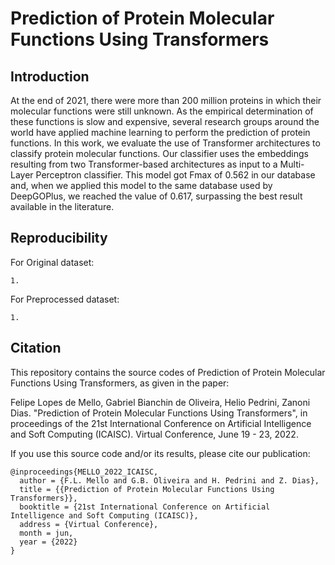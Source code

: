 # Prediction of Protein Molecular Functions Using Transformers

## Introduction
At the end of 2021, there were more than 200 million proteins in which their molecular functions were still unknown. As the empirical determination of these functions is slow and expensive, several research groups around the world have applied machine learning to perform the prediction of protein functions. In this work, we evaluate the use of Transformer architectures to classify protein molecular functions. Our classifier uses the embeddings resulting from two Transformer-based architectures as input to a Multi-Layer Perceptron classifier. This model got Fmax of 0.562 in our database and, when we applied this model to the same database used by DeepGOPlus, we reached the value of 0.617, surpassing the best result available in the literature.

## Reproducibility
For Original dataset:
```
1.
```

For Preprocessed dataset:
```
1.
```

## Citation
This repository contains the source codes of Prediction of Protein Molecular Functions Using Transformers, as given in the paper:

Felipe Lopes de Mello, Gabriel Bianchin de Oliveira, Helio Pedrini, Zanoni Dias. "Prediction of Protein Molecular Functions Using Transformers", in proceedings of the 21st International Conference on Artificial Intelligence and Soft Computing (ICAISC). Virtual Conference, June 19 - 23, 2022.

If you use this source code and/or its results, please cite our publication:
```
@inproceedings{MELLO_2022_ICAISC,
  author = {F.L. Mello and G.B. Oliveira and H. Pedrini and Z. Dias},
  title = {{Prediction of Protein Molecular Functions Using Transformers}},
  booktitle = {21st International Conference on Artificial Intelligence and Soft Computing (ICAISC)},
  address = {Virtual Conference},
  month = jun,
  year = {2022}
}
```